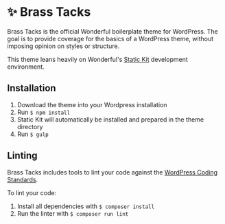 # ✨ Brass Tacks

Brass Tacks is the official Wonderful boilerplate theme for WordPress. The goal is to provide coverage for the basics of a WordPress theme, without imposing opinion on styles or structure.

This theme leans heavily on Wonderful's [Static Kit](https://github.com/wndrfl/static-kit) development environment.

## Installation

1. Download the theme into your Wordpress installation
1. Run `$ npm install`
1. Static Kit will automatically be installed and prepared in the theme directory
1. Run `$ gulp`

## Linting

Brass Tacks includes tools to lint your code against the [WordPress Coding Standards](https://github.com/WordPress/WordPress-Coding-Standards).

To lint your code:

1. Install all dependencies with `$ composer install`
1. Run the linter with `$ composer run lint`


